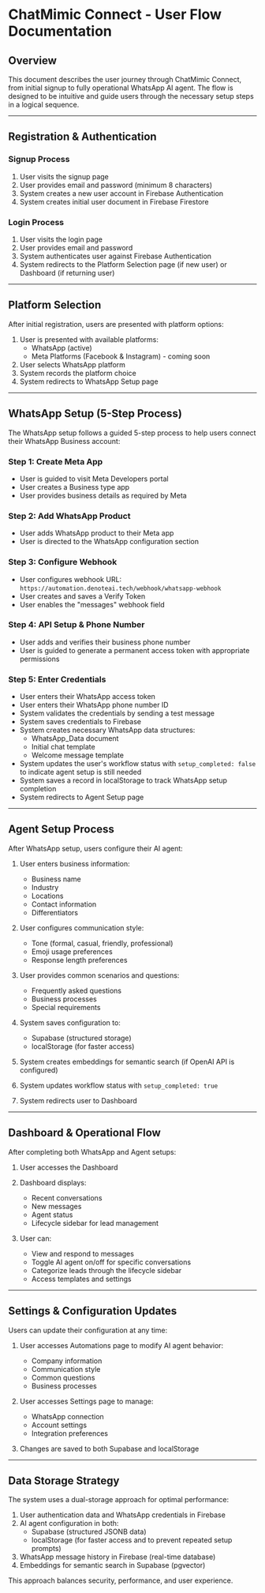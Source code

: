 # ChatMimic Connect - User Flow Documentation

## Overview

This document describes the user journey through ChatMimic Connect, from initial signup to fully operational WhatsApp AI agent. The flow is designed to be intuitive and guide users through the necessary setup steps in a logical sequence.

---

## Registration & Authentication

### Signup Process
1. User visits the signup page
2. User provides email and password (minimum 8 characters)
3. System creates a new user account in Firebase Authentication
4. System creates initial user document in Firebase Firestore

### Login Process
1. User visits the login page
2. User provides email and password
3. System authenticates user against Firebase Authentication
4. System redirects to the Platform Selection page (if new user) or Dashboard (if returning user)

---

## Platform Selection

After initial registration, users are presented with platform options:

1. User is presented with available platforms:
   - WhatsApp (active)
   - Meta Platforms (Facebook & Instagram) - coming soon
2. User selects WhatsApp platform
3. System records the platform choice
4. System redirects to WhatsApp Setup page

---

## WhatsApp Setup (5-Step Process)

The WhatsApp setup follows a guided 5-step process to help users connect their WhatsApp Business account:

### Step 1: Create Meta App
- User is guided to visit Meta Developers portal
- User creates a Business type app
- User provides business details as required by Meta

### Step 2: Add WhatsApp Product
- User adds WhatsApp product to their Meta app
- User is directed to the WhatsApp configuration section

### Step 3: Configure Webhook
- User configures webhook URL: `https://automation.denoteai.tech/webhook/whatsapp-webhook`
- User creates and saves a Verify Token
- User enables the "messages" webhook field

### Step 4: API Setup & Phone Number
- User adds and verifies their business phone number
- User is guided to generate a permanent access token with appropriate permissions

### Step 5: Enter Credentials
- User enters their WhatsApp access token
- User enters their WhatsApp phone number ID
- System validates the credentials by sending a test message
- System saves credentials to Firebase
- System creates necessary WhatsApp data structures:
  - WhatsApp_Data document
  - Initial chat template
  - Welcome message template
- System updates the user's workflow status with `setup_completed: false` to indicate agent setup is still needed
- System saves a record in localStorage to track WhatsApp setup completion
- System redirects to Agent Setup page

---

## Agent Setup Process

After WhatsApp setup, users configure their AI agent:

1. User enters business information:
   - Business name
   - Industry
   - Locations
   - Contact information
   - Differentiators

2. User configures communication style:
   - Tone (formal, casual, friendly, professional)
   - Emoji usage preferences
   - Response length preferences

3. User provides common scenarios and questions:
   - Frequently asked questions
   - Business processes
   - Special requirements

4. System saves configuration to:
   - Supabase (structured storage)
   - localStorage (for faster access)
   
5. System creates embeddings for semantic search (if OpenAI API is configured)

6. System updates workflow status with `setup_completed: true`

7. System redirects user to Dashboard

---

## Dashboard & Operational Flow

After completing both WhatsApp and Agent setups:

1. User accesses the Dashboard
2. Dashboard displays:
   - Recent conversations
   - New messages
   - Agent status
   - Lifecycle sidebar for lead management

3. User can:
   - View and respond to messages
   - Toggle AI agent on/off for specific conversations
   - Categorize leads through the lifecycle sidebar
   - Access templates and settings

---

## Settings & Configuration Updates

Users can update their configuration at any time:

1. User accesses Automations page to modify AI agent behavior:
   - Company information
   - Communication style
   - Common questions
   - Business processes
   
2. User accesses Settings page to manage:
   - WhatsApp connection
   - Account settings
   - Integration preferences

3. Changes are saved to both Supabase and localStorage

---

## Data Storage Strategy

The system uses a dual-storage approach for optimal performance:

1. User authentication data and WhatsApp credentials in Firebase
2. AI agent configuration in both:
   - Supabase (structured JSONB data)
   - localStorage (for faster access and to prevent repeated setup prompts)
3. WhatsApp message history in Firebase (real-time database)
4. Embeddings for semantic search in Supabase (pgvector)

This approach balances security, performance, and user experience. 
